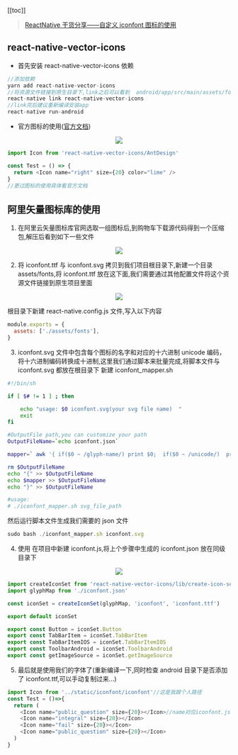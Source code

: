 [[toc]]

> [ReactNative 干货分享——自定义 iconfont 图标的使用](https://juejin.im/post/5ae1685bf265da0b8a675199#comment)

## react-native-vector-icons

- 首先安装 react-native-vector-icons 依赖

```Javascript
//添加依赖
yarn add react-native-vector-icons
//将资源文件链接到原生目录下,link之后可以看到  android/app/src/main/assets/fonts目录下的ttf文件
react-native link react-native-vector-icons
//link完后建议重新编译安装app
react-native run-android

```

- 官方图标的使用([官方文档](https://oblador.github.io/react-native-vector-icons/))

<div style="text-align: center;">
  <img src="https://xjq-blog.oss-cn-shenzhen.aliyuncs.com/blog/CustomizeIconfont/officailDoc.png"/>
</div>

```Javascript
import Icon from 'react-native-vector-icons/AntDesign'

const Test = () => {
  return <Icon name="right" size={20} color="lime" />
}
//更过图标的使用具体看官方文档
```

## 阿里矢量图标库的使用

1. 在阿里云矢量图标库官网选取一组图标后,到购物车下载源代码得到一个压缩包,解压后看到如下一些文件

<div style="text-align: center;">
  <img src="https://xjq-blog.oss-cn-shenzhen.aliyuncs.com/blog/CustomizeIconfont/iconfontCode.png"/>
</div>

2. 将 iconfont.ttf 与 iconfont.svg 拷贝到我们项目根目录下,新建一个目录 assets/fonts,将 iconfont.ttf 放在这下面,我们需要通过其他配置文件将这个资源文件链接到原生项目里面

<div style="text-align: center;">
  <img src="https://xjq-blog.oss-cn-shenzhen.aliyuncs.com/blog/CustomizeIconfont/iconfontPath.png"/>
</div>

根目录下新建 react-native.config.js 文件,写入以下内容

```Javascript
module.exports = {
  assets: ['./assets/fonts'],
}
```

3. iconfont.svg 文件中包含每个图标的名字和对应的十六进制 unicode 编码，将十六进制编码转换成十进制,这里我们通过脚本来批量完成,将脚本文件与 iconfont.svg 都放在根目录下
   新建 iconfont_mapper.sh

```sh
#!/bin/sh

if [ $# != 1 ] ; then

	echo "usage: $0 iconfont.svg(your svg file name)  "
	exit
fi

#OutputFile path,you can customize your path
OutputFileName=`echo iconfont.json`

mapper=` awk '{ if($0 ~ /glyph-name/) print $0;  if($0 ~ /unicode/)  print $0"|split|" }'  $1| tr '[:upper:]' '[:lower:]'| awk '{print $0}'  RS='\='| tr "\n\"&#;" " "| awk  '{ if ($1!="split"&&$1!=""){ printf ("\""$3"\":"); printf ($5","); print "\r " }}' RS="|split|" | sed "s/-/_/g"`

rm $OutputFileName
echo "{" >> $OutputFileName
echo $mapper >> $OutputFileName
echo "}" >> $OutputFileName

#usage:
# ./iconfont_mapper.sh svg_file_path
```

然后运行脚本文件生成我们需要的 json 文件

```Javascript
sudo bash ./iconfont_mapper.sh iconfont.svg
```

4. 使用
   在项目中新建 iconfont.js,将上个步骤中生成的 iconfont.json 放在同级目录下

<div style="text-align: center;">
  <img src="https://xjq-blog.oss-cn-shenzhen.aliyuncs.com/blog/CustomizeIconfont/iconfontJson.png"/>
</div>

```Javascript
import createIconSet from 'react-native-vector-icons/lib/create-icon-set'
import glyphMap from './iconfont.json'

const iconSet = createIconSet(glyphMap, 'iconfont', 'iconfont.ttf')

export default iconSet

export const Button = iconSet.Button
export const TabBarItem = iconSet.TabBarItem
export const TabBarItemIOS = iconSet.TabBarItemIOS
export const ToolbarAndroid = iconSet.ToolbarAndroid
export const getImageSource = iconSet.getImageSource
```

5. 最后就是使用我们的字体了(重新编译一下,同时检查 android 目录下是否添加了 iconfont.ttf,可以手动复制过来...)

```Javascript
import Icon from '../static/iconfont/iconfont'//这是我跟个人路径
const Test = ()=>{
  return (
    <Icon name="public_question" size={20}></Icon>//name对应iconfont.json中的key
    <Icon name="integral" size={20}></Icon>
    <Icon name="fail" size={20}></Icon>
    <Icon name="public_question" size={20}></Icon>
  )
}
```
